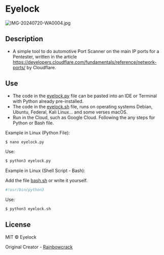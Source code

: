 # Eyelock
![IMG-20240720-WA0004.jpg](https://github.com/user-attachments/assets/88a5a38e-a798-4b34-80df-2415f930e89f)

## Description
* A simple tool to do automotive Port Scanner on the main IP ports for a Pentester, written in the article https://developers.cloudflare.com/fundamentals/reference/network-ports/ by Cloudflare.

## Use
* The code in the [eyelock.py](https://github.com/rainbowcrack/Eyelock/blob/main/eyelock.py) file can be pasted into an IDE or Terminal with Python already pre-installed.
* The code in the [eyelock.sh](https://github.com/rainbowcrack/Eyelock/blob/main/eyelock.sh) file, runs on operating systems Debian, Ubuntu, Federal, Kali Linux... and some verses macOS.
* Run in the Cloud, such as Google Cloud. Following the any steps for Python or Bash file.

  
 Example in Linux (Python File):
  ```bash
  $ nano eyelock.py
  ``` 

Use:
  ```bash
  $ python3 eyelock.py
  ```

Example in Linux (Shell Script - Bash):

Add the file [bash.sh](https://github.com/rainbowcrack/Eyelock/blob/main/bash.sh) or write it yourself.

  ```bash
  #!usr/bin/python3 
  ```

Use:
  ```bash
  $ python3 eyelock.sh
  ```

## License
MIT © Eyelock

Original Creator - [Rainbowcrack](https://github.com/rainbowcrack)
